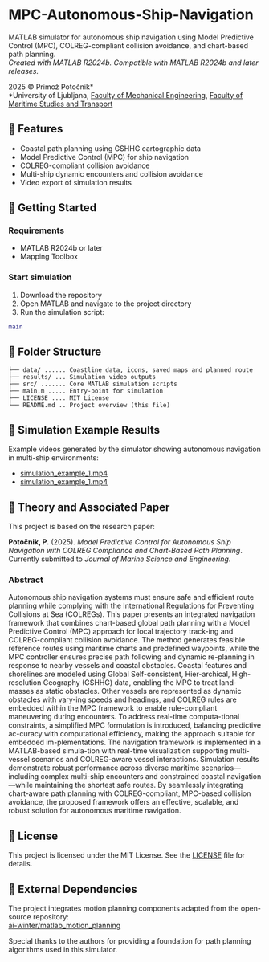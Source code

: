 # MPC-Autonomous-Ship-Navigation

MATLAB simulator for autonomous ship navigation using Model Predictive Control (MPC), COLREG-compliant collision avoidance, and chart-based path planning.<br>
_Created with MATLAB R2024b. Compatible with MATLAB R2024b and later releases._

2025 © Primož Potočnik*<br>
*University of Ljubljana, [Faculty of Mechanical Engineering](https://www.fs.uni-lj.si/en), [Faculty of Maritime Studies and Transport](https://www.fpp.uni-lj.si/en)


## 🚢 Features

- Coastal path planning using GSHHG cartographic data
- Model Predictive Control (MPC) for ship navigation
- COLREG-compliant collision avoidance
- Multi-ship dynamic encounters and collision avoidance
- Video export of simulation results


## 🚀 Getting Started

### Requirements
- MATLAB R2024b or later
- Mapping Toolbox

### Start simulation
1. Download the repository
2. Open MATLAB and navigate to the project directory
3. Run the simulation script:
```matlab
main
```


## 📁 Folder Structure

```
├── data/ ...... Coastline data, icons, saved maps and planned route
├── results/ ... Simulation video outputs
├── src/ ....... Core MATLAB simulation scripts
├── main.m ..... Entry-point for simulation
├── LICENSE .... MIT License
└── README.md .. Project overview (this file)
```


## 🎥 Simulation Example Results

Example videos generated by the simulator showing autonomous navigation in multi-ship environments:

- [simulation_example_1.mp4](results/simulation_example_1.mp4)
- [simulation_example_1.mp4](results/simulation_example_2.mp4)


## 🧠 Theory and Associated Paper

This project is based on the research paper:

**Potočnik, P.** (2025). *Model Predictive Control for Autonomous Ship Navigation with COLREG Compliance and Chart-Based Path Planning*. Currently submitted to _Journal of Marine Science and Engineering_.

### Abstract

Autonomous ship navigation systems must ensure safe and efficient route planning while complying with the International Regulations for Preventing Collisions at Sea (COLREGs). This paper presents an integrated navigation framework that combines chart-based global path planning with a Model Predictive Control (MPC) approach for local trajectory track-ing and COLREG-compliant collision avoidance. The method generates feasible reference routes using maritime charts and predefined waypoints, while the MPC controller ensures precise path following and dynamic re-planning in response to nearby vessels and coastal obstacles. Coastal features and shorelines are modeled using Global Self-consistent, Hier-archical, High-resolution Geography (GSHHG) data, enabling the MPC to treat land-masses as static obstacles. Other vessels are represented as dynamic obstacles with vary-ing speeds and headings, and COLREG rules are embedded within the MPC framework to enable rule-compliant maneuvering during encounters. To address real-time computa-tional constraints, a simplified MPC formulation is introduced, balancing predictive ac-curacy with computational efficiency, making the approach suitable for embedded im-plementations. The navigation framework is implemented in a MATLAB-based simula-tion with real-time visualization supporting multi-vessel scenarios and COLREG-aware vessel interactions. Simulation results demonstrate robust performance across diverse maritime scenarios—including complex multi-ship encounters and constrained coastal navigation—while maintaining the shortest safe routes. By seamlessly integrating chart-aware path planning with COLREG-compliant, MPC-based collision avoidance, the proposed framework offers an effective, scalable, and robust solution for autonomous maritime navigation.

## 📜  License

This project is licensed under the MIT License. See the [LICENSE](LICENSE) file for details.


## 🔗 External Dependencies

The project integrates motion planning components adapted from the open-source repository:  
[ai-winter/matlab_motion_planning](https://github.com/ai-winter/matlab_motion_planning)

Special thanks to the authors for providing a foundation for path planning algorithms used in this simulator.
